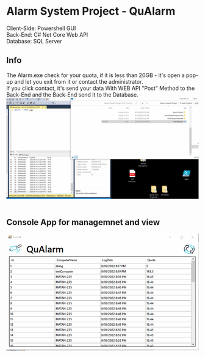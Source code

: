 # Alarm System Project - QuAlarm

Client-Side: Powershell GUI <br>
Back-End: C# Net Core Web API <br>
Database: SQL Server

<h2>Info</h2>
The Alarm.exe check for your quota, if it is less than 20GB - it's open a pop-up and let you exit from it or contact the administrator. <br>
If you click contact, it's send your data With WEB API "Post" Method to the Back-End and the Back-End send it to the Database.
<img src="Demo.gif"> <br> <br>

<h2>Console App for managemnet and view</h2>
<img src="DemoApp.gif">

